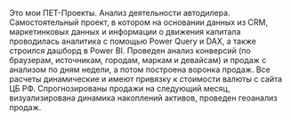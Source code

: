 Это мои ПЕТ-Проекты.
Анализ деятельности автодилера. Самостоятельный проект, в котором на основании данных из CRM, маркетинковых данных и информации о движения капитала проводилась аналитика с помощью Power Query и DAX, а также строился дашборд в Power BI. Проведен анализ конверсий (по браузерам, источникам, городам, маркам  и девайсам) и продаж с анализом по дням недели, а потом построена воронка продаж. Все расчеты динамические и имеют привязку к стоимости валюты с сайта ЦБ РФ. Спрогнозированы продажи на следующий месяц, визуализирована динамика накоплений активов, проведен геоанализ продаж.
